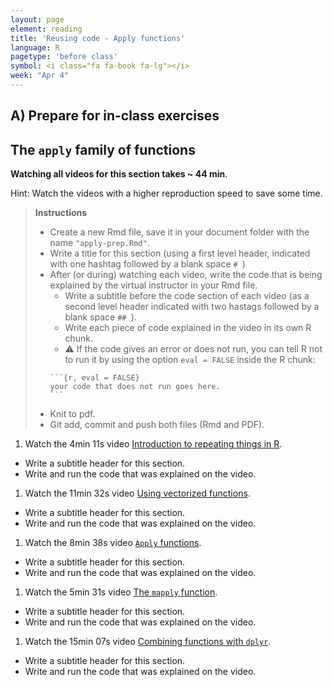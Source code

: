 ```yaml
---
layout: page
element: reading
title: 'Reusing code - Apply functions'
language: R
pagetype: 'before class'
symbol: <i class="fa fa-book fa-lg"></i>
week: "Apr 4"
---
```


## A) Prepare for in-class exercises
## The `apply` family of functions

<!-- Written Tutorial:
https://ademos.people.uic.edu/Chapter4.html#:~:text=Apply%20functions%20are%20a%20family,and%20often%20require%20less%20code. -->

<!-- Videos from https://datacarpentry.org/semester-biology/lessons/R-iteration-1/ -->

**Watching all videos for this section takes ~ 44 min**.

Hint: Watch the videos with a higher reproduction speed to save some time.


> **Instructions**
>
> - Create a new Rmd file, save it in your document folder with the name `"apply-prep.Rmd"`.
> - Write a title for this section (using a first level header, indicated with one hashtag followed by a blank space `# `)
> - After (or during) watching each video, write the code that is being explained by the virtual instructor in your Rmd file.
>   - Write a subtitle before the code section of each video (as a second level header indicated with two hastags followed by a blank space `## `).
>   - Write each piece of code explained in the video in its own R chunk.
>   - ⚠️ If the code gives an error or does not run, you can tell R not to run it by using the option `eval = FALSE` inside the R chunk:
>   ````
>   ```{r, eval = FALSE}
>   your code that does not run goes here.
>   ```
>   ````
> - Knit to pdf.
> - Git add, commit and push both files (Rmd and PDF).


1. Watch the 4min 11s video [Introduction to repeating things in R](https://youtu.be/TaqlcfCScjw).
  - Write a subtitle header for this section.
  - Write and run the code that was explained on the video.
1. Watch the 11min 32s video [Using vectorized functions](https://youtu.be/4Ol_NZnNbHk).
  - Write a subtitle header for this section.
  - Write and run the code that was explained on the video.
1. Watch the 8min 38s video [`Apply` functions](https://youtu.be/uZCPLBQ6pb0).
  - Write a subtitle header for this section.
  - Write and run the code that was explained on the video.
1. Watch the 5min 31s video [The `mapply` function](https://youtu.be/V-a7CVRo-3g).
  - Write a subtitle header for this section.
  - Write and run the code that was explained on the video.
1. Watch the 15min 07s video [Combining functions with `dplyr`](https://youtu.be/-zZNrGM5aZ4).
  - Write a subtitle header for this section.
  - Write and run the code that was explained on the video.
